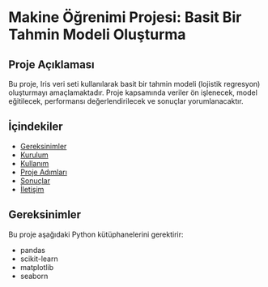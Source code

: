 # Makine Öğrenimi Projesi: Basit Bir Tahmin Modeli Oluşturma

## Proje Açıklaması

Bu proje, Iris veri seti kullanılarak basit bir tahmin modeli (lojistik regresyon) oluşturmayı amaçlamaktadır. Proje kapsamında veriler ön işlenecek, model eğitilecek, performansı değerlendirilecek ve sonuçlar yorumlanacaktır.

## İçindekiler

- [Gereksinimler](#gereksinimler)
- [Kurulum](#kurulum)
- [Kullanım](#kullanım)
- [Proje Adımları](#proje-adımları)
- [Sonuçlar](#sonuçlar)
- [İletişim](#iletişim)

## Gereksinimler

Bu proje aşağıdaki Python kütüphanelerini gerektirir:

- pandas
- scikit-learn
- matplotlib
- seaborn



